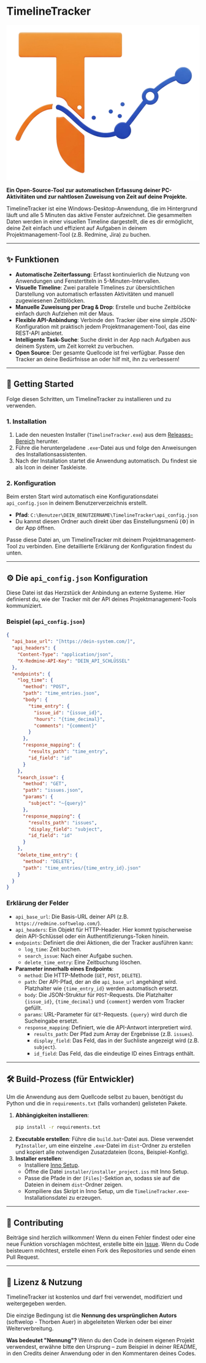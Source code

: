 # TimelineTracker

![TimelineTracker Logo](https://github.com/auerth/timelinetracker/blob/main/icon.png)

**Ein Open-Source-Tool zur automatischen Erfassung deiner PC-Aktivitäten und zur nahtlosen Zuweisung von Zeit auf deine Projekte.**

TimelineTracker ist eine Windows-Desktop-Anwendung, die im Hintergrund läuft und alle 5 Minuten das aktive Fenster aufzeichnet. Die gesammelten Daten werden in einer visuellen Timeline dargestellt, die es dir ermöglicht, deine Zeit einfach und effizient auf Aufgaben in deinem Projektmanagement-Tool (z.B. Redmine, Jira) zu buchen.

---

## ✨ Funktionen

* **Automatische Zeiterfassung**: Erfasst kontinuierlich die Nutzung von Anwendungen und Fenstertiteln in 5-Minuten-Intervallen.
* **Visuelle Timeline**: Zwei parallele Timelines zur übersichtlichen Darstellung von automatisch erfassten Aktivitäten und manuell zugewiesenen Zeitblöcken.
* **Manuelle Zuweisung per Drag & Drop**: Erstelle und buche Zeitblöcke einfach durch Aufziehen mit der Maus.
* **Flexible API-Anbindung**: Verbinde den Tracker über eine simple JSON-Konfiguration mit praktisch jedem Projektmanagement-Tool, das eine REST-API anbietet.
* **Intelligente Task-Suche**: Suche direkt in der App nach Aufgaben aus deinem System, um Zeit korrekt zu verbuchen.
* **Open Source**: Der gesamte Quellcode ist frei verfügbar. Passe den Tracker an deine Bedürfnisse an oder hilf mit, ihn zu verbessern!

---

## 🚀 Getting Started

Folge diesen Schritten, um TimelineTracker zu installieren und zu verwenden.

### 1. Installation

1.  Lade den neuesten Installer (`TimelineTracker.exe`) aus dem [Releases-Bereich](https://github.com/softwelop/timelinetracker/releases) herunter.
2.  Führe die heruntergeladene `.exe`-Datei aus und folge den Anweisungen des Installationsassistenten.
3.  Nach der Installation startet die Anwendung automatisch. Du findest sie als Icon in deiner Taskleiste.

### 2. Konfiguration

Beim ersten Start wird automatisch eine Konfigurationsdatei `api_config.json` in deinem Benutzerverzeichnis erstellt.

* **Pfad**: `C:\Benutzer\DEIN_BENUTZERNAME\TimelineTracker\api_config.json`
* Du kannst diesen Ordner auch direkt über das Einstellungsmenü (⚙️) in der App öffnen.

Passe diese Datei an, um TimelineTracker mit deinem Projektmanagement-Tool zu verbinden. Eine detaillierte Erklärung der Konfiguration findest du unten.

---

## ⚙️ Die `api_config.json` Konfiguration

Diese Datei ist das Herzstück der Anbindung an externe Systeme. Hier definierst du, wie der Tracker mit der API deines Projektmanagement-Tools kommuniziert.

### Beispiel (`api_config.json`)

```json
{
  "api_base_url": "[https://dein-system.com/]",
  "api_headers": {
    "Content-Type": "application/json",
    "X-Redmine-API-Key": "DEIN_API_SCHLÜSSEL"
  },
  "endpoints": {
    "log_time": {
      "method": "POST",
      "path": "time_entries.json",
      "body": {
        "time_entry": {
          "issue_id": "{issue_id}",
          "hours": "{time_decimal}",
          "comments": "{comment}"
        }
      },
      "response_mapping": {
        "results_path": "time_entry",
        "id_field": "id"
      }
    },
    "search_issue": {
      "method": "GET",
      "path": "issues.json",
      "params": {
        "subject": "~{query}"
      },
      "response_mapping": {
        "results_path": "issues",
        "display_field": "subject",
        "id_field": "id"
      }
    },
    "delete_time_entry": {
      "method": "DELETE",
      "path": "time_entries/{time_entry_id}.json"
    }
  }
}
```

### Erklärung der Felder

* `api_base_url`: Die Basis-URL deiner API (z.B. `https://redmine.softwelop.com/`).
* `api_headers`: Ein Objekt für HTTP-Header. Hier kommt typischerweise dein API-Schlüssel oder ein Authentifizierungs-Token hinein.
* `endpoints`: Definiert die drei Aktionen, die der Tracker ausführen kann:
    * `log_time`: Zeit buchen.
    * `search_issue`: Nach einer Aufgabe suchen.
    * `delete_time_entry`: Eine Zeitbuchung löschen.
* **Parameter innerhalb eines Endpoints**:
    * `method`: Die HTTP-Methode (`GET`, `POST`, `DELETE`).
    * `path`: Der API-Pfad, der an die `api_base_url` angehängt wird. Platzhalter wie `{time_entry_id}` werden automatisch ersetzt.
    * `body`: Die JSON-Struktur für `POST`-Requests. Die Platzhalter `{issue_id}`, `{time_decimal}` und `{comment}` werden vom Tracker gefüllt.
    * `params`: URL-Parameter für `GET`-Requests. `{query}` wird durch die Sucheingabe ersetzt.
    * `response_mapping`: Definiert, wie die API-Antwort interpretiert wird.
        * `results_path`: Der Pfad zum Array der Ergebnisse (z.B. `issues`).
        * `display_field`: Das Feld, das in der Suchliste angezeigt wird (z.B. `subject`).
        * `id_field`: Das Feld, das die eindeutige ID eines Eintrags enthält.

---

## 🛠️ Build-Prozess (für Entwickler)

Um die Anwendung aus dem Quellcode selbst zu bauen, benötigst du Python und die in `requirements.txt` (falls vorhanden) gelisteten Pakete.

1.  **Abhängigkeiten installieren**:
    ```bash
    pip install -r requirements.txt
    ```
2.  **Executable erstellen**:
    Führe die `build.bat`-Datei aus. Diese verwendet `PyInstaller`, um eine einzelne `.exe`-Datei im `dist`-Ordner zu erstellen und kopiert alle notwendigen Zusatzdateien (Icons, Beispiel-Konfig).
3.  **Installer erstellen**:
    * Installiere [Inno Setup](https://jrsoftware.org/isinfo.php).
    * Öffne die Datei `installer/installer_project.iss` mit Inno Setup.
    * Passe die Pfade in der `[Files]`-Sektion an, sodass sie auf die Dateien in deinem `dist`-Ordner zeigen.
    * Kompiliere das Skript in Inno Setup, um die `TimelineTracker.exe`-Installationsdatei zu erzeugen.

---

## 🤝 Contributing

Beiträge sind herzlich willkommen! Wenn du einen Fehler findest oder eine neue Funktion vorschlagen möchtest, erstelle bitte ein [Issue](https://github.com/softwelop/timelinetracker/issues). Wenn du Code beisteuern möchtest, erstelle einen Fork des Repositories und sende einen Pull Request.

---

## 📄 Lizenz & Nutzung

TimelineTracker ist kostenlos und darf frei verwendet, modifiziert und weitergegeben werden.

Die einzige Bedingung ist die **Nennung des ursprünglichen Autors** (softwelop - Thorben Auer) in abgeleiteten Werken oder bei einer Weiterverbreitung.

**Was bedeutet "Nennung"?** Wenn du den Code in deinem eigenen Projekt verwendest, erwähne bitte den Ursprung – zum Beispiel in deiner README, in den Credits deiner Anwendung oder in den Kommentaren deines Codes.
